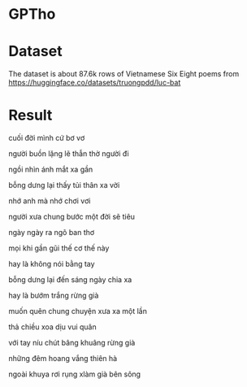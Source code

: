 # GPTho
# Dataset
The dataset is about 87.6k rows of Vietnamese Six Eight poems from https://huggingface.co/datasets/truongpdd/luc-bat

# Result
cuối đời mình cứ bơ vơ

người buồn lặng lẽ thẫn thờ người đi

ngồi nhìn ánh mắt xa gần

bỗng dưng lại thấy tủi thân xa vời

nhớ anh mà nhớ chơi vơi

người xưa chung bước một đời sẽ tiêu


ngày ngày ra ngõ ban thơ

mọi khi gần gũi thế cơ thế này

hay là không nói bằng tay

bỗng dưng lại đến sáng ngày chia xa


hay là bướm trắng rừng già

muốn quên chung chuyện xưa xa một lần

thả chiều xoa dịu vui quân

với tay níu chút bâng khuâng rừng già


những đêm hoang vắng thiên hà

ngoài khuya rơi rụng xlàm già bên sông
